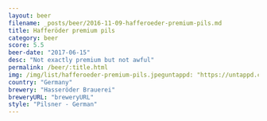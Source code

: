 ```yaml
---
layout: beer
filename: _posts/beer/2016-11-09-hafferoeder-premium-pils.md
title: Hafferöder premium pils
category: beer
score: 5.5
beer-date: "2017-06-15"
desc: "Not exactly premium but not awful"
permalink: /beer/:title.html
img: /img/list/hafferoeder-premium-pils.jpeguntappd: "https://untappd.com/b/hasseroder-brauerei-premium-pils/1627"
country: "Germany"
brewery: "Hasseröder Brauerei"
breweryURL: "breweryURL"
style: "Pilsner - German"
---
```

